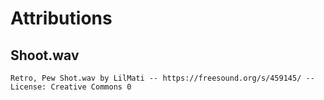 # Attributions
## Shoot.wav
    Retro, Pew Shot.wav by LilMati -- https://freesound.org/s/459145/ -- License: Creative Commons 0